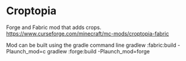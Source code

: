 # Croptopia
Forge and Fabric mod that adds crops.
https://www.curseforge.com/minecraft/mc-mods/croptopia-fabric


Mod can be built using the gradle command line
gradlew :fabric:build -Plaunch_mod=c
gradlew :forge:build -Plaunch_mod=forge
